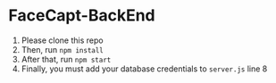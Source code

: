 # FaceCapt-BackEnd
1. Please clone this repo
2. Then, run ```npm install```
3. After that, run ```npm start```
4. Finally, you must add your database credentials to ```server.js``` line 8

